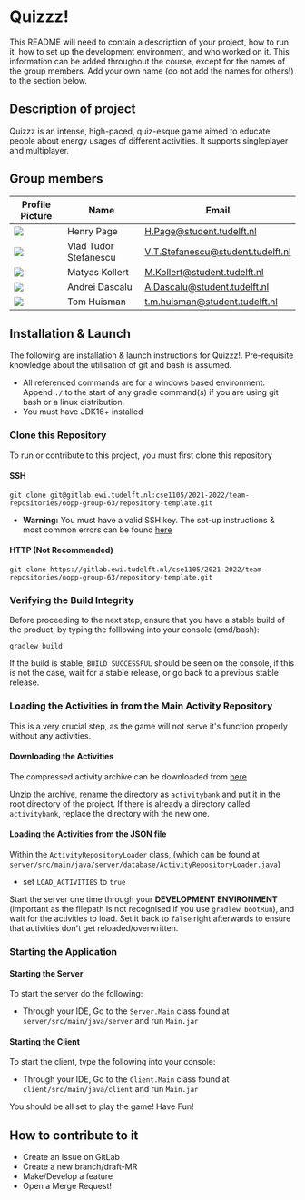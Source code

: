 # Quizzz!

This README will need to contain a description of your project, how to run it, how to set up the development environment, and who worked on it.
This information can be added throughout the course, except for the names of the group members.
Add your own name (do not add the names for others!) to the section below.

## Description of project
Quizzz is an intense, high-paced, quiz-esque game aimed to educate people about energy usages of different activities. 
It supports singleplayer and multiplayer.

## Group members

| Profile Picture                                                                                         | Name                  | Email                             |
|---------------------------------------------------------------------------------------------------------|-----------------------|-----------------------------------|
| ![](https://secure.gravatar.com/avatar/9568e7770ae1e2274f2f07854c8c16c3?s=50&d=identicon)               | Henry Page            | H.Page@student.tudelft.nl         |
| ![](https://eu.ui-avatars.com/api/?name=OOPP&length=4&size=50&color=DDD&background=777&font-size=0.325) | Vlad Tudor Stefanescu | V.T.Stefanescu@student.tudelft.nl |
| ![](https://secure.gravatar.com/avatar/d7a06f5c69ccf4f9f1f782f91c982cc6?s=50&d=identicon)               | Matyas Kollert        | M.Kollert@student.tudelft.nl      |
| ![](https://eu.ui-avatars.com/api/?name=OOPP&length=4&size=50&color=DDD&background=777&font-size=0.325) | Andrei Dascalu        | A.Dascalu@student.tudelft.nl      |
| ![](https://eu.ui-avatars.com/api/?name=OOPP&length=4&size=50&color=DDD&background=777&font-size=0.325) | Tom Huisman           | t.m.huisman@student.tudelft.nl    |

## Installation & Launch
The following are installation & launch instructions for Quizzz!. Pre-requisite knowledge about the utilisation
of git and bash is assumed. 
- All referenced commands are for a windows based environment. Append `./` to the start of any gradle command(s) if you are using git bash or a linux distribution.
- You must have JDK16+ installed

### Clone this Repository
To run or contribute to this project, you must first clone this repository
#### SSH
```
git clone git@gitlab.ewi.tudelft.nl:cse1105/2021-2022/team-repositories/oopp-group-63/repository-template.git
```
- **Warning:** You must have a valid SSH key. The set-up instructions & most common errors can be found [here](https://docs.gitlab.com/ee/user/ssh.html)

#### HTTP (Not Recommended)
```
git clone https://gitlab.ewi.tudelft.nl/cse1105/2021-2022/team-repositories/oopp-group-63/repository-template.git
```

 
### Verifying the Build Integrity
Before proceeding to the next step, ensure that you have a stable build of the product, 
by typing the folllowing into your console (cmd/bash):
```
gradlew build
```
If the build is stable, `BUILD SUCCESSFUL` should be seen on the console, if this is not the case,
wait for a stable release, or go back to a previous stable release.
### Loading the Activities in from the Main Activity Repository

This is a very crucial step, as the game will not serve it's function
properly without any activities.

#### Downloading the Activities
The compressed activity archive can be downloaded from  [here](https://gitlab.ewi.tudelft.nl/cse1105/2021-2022/activity-bank/-/jobs/2444739/artifacts/raw/20220311-oopp-activity-bank.zip)

Unzip the archive, rename the directory as `activitybank` and put it in the root directory of the project.
If there is already a directory called `activitybank`, replace the directory with the new one. 


#### Loading the Activities from the JSON file
Within the `ActivityRepositoryLoader` class, (which can be found at `server/src/main/java/server/database/ActivityRepositoryLoader.java`)
- set `LOAD_ACTIVITIES` to `true`

Start the server one time through your **DEVELOPMENT ENVIRONMENT** (important as the filepath is not recognised if you use `gradlew bootRun`), and wait for the activities to load. 
Set it back to `false` right afterwards to ensure that activities don't get reloaded/overwritten.

### Starting the Application
#### Starting the Server

To start the server do the following:

- Through your IDE, Go to the `Server.Main` class found at `server/src/main/java/server` and run `Main.jar`



#### Starting the Client
To start the client, type the following into your console:

- Through your IDE, Go to the `Client.Main` class found at `client/src/main/java/client` and run `Main.jar`



You should be all set to play the game! Have Fun!



## How to contribute to it
- Create an Issue on GitLab 
- Create a new branch/draft-MR
- Make/Develop a feature
- Open a Merge Request!

